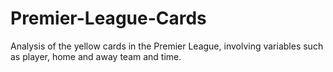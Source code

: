 # Premier-League-Cards
Analysis of the yellow cards in the Premier League, involving variables such as player, home and away team and time.
